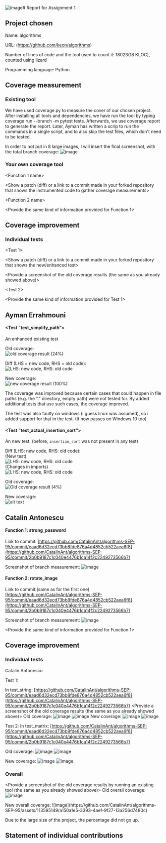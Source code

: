 ![image](https://github.com/CatalinAnt/algorithms-SEP-95/assets/113595149/8e69587c-68d9-4d76-8165-f60e913c20ae)# Report for Assignment 1

## Project chosen

Name: algorithms    

URL: (https://github.com/keon/algorithms)

Number of lines of code and the tool used to count it: 18023(18 KLOC), counted using lizard

Programming language: Python

## Coverage measurement

### Existing tool

We have used coverage.py to measure the cover of our chosen project. After installing all tools and dependencies, we have 
run the tool by typing coverage run --branch -m pytest tests. Afterwards, we use coverage report to generate the report. Later, Ayman has written a scrip to run the commands in a single script, and to also skip the test files, which don't need to be tested.

In order to not put in 8 large images, I will insert the final screenshot, with the total branch coverage:
![image](https://github.com/CatalinAnt/algorithms-SEP-95/assets/113595149/f1cd3fab-b00c-4cd0-89d0-6452e7ed1a63)


### Your own coverage tool

<The following is supposed to be repeated for each group member>

<Group member name>

<Function 1 name>

<Show a patch (diff) or a link to a commit made in your forked repository that shows the instrumented code to gather coverage measurements>

<Provide a screenshot of the coverage results output by the instrumentation>

<Function 2 name>

<Provide the same kind of information provided for Function 1>

## Coverage improvement

### Individual tests

<The following is supposed to be repeated for each group member>

<Group member name>

<Test 1>

<Show a patch (diff) or a link to a commit made in your forked repository that shows the new/enhanced test>

<Provide a screenshot of the old coverage results (the same as you already showed above)>

<Provide a screenshot of the new coverage results>

<State the coverage improvement with a number and elaborate on why the coverage is improved>

<Test 2>

<Provide the same kind of information provided for Test 1>

## Ayman Errahmouni

#### <Test "test_simplify_path">

An enhanced existing test

Old coverage:<br>
![old coverage result (24%)](image-2.png)

Diff (LHS = new code, RHS = old code):<br>
![LHS: new code, RHS: old code](image.png)

New coverage:<br>
![new coverage result (100%)](image-1.png)

The coverage was improved because certain cases that could happen in file paths (e.g. the "." directory, empty path) were not tested for.
By added additional tests that use such cases, the coverage improved.

The test was also faulty on windows (i guess linux was assumed), so i added support for that in the test. (It now passes on Windows 10 too)

#### <Test "test_actual_insertion_sort">

An new test. (before, `insertion_sort` was not present in any test)

Diff (LHS: new code, RHS: old code):<br>
(New test)<br>
![LHS: new code, RHS: old code](image-5.png)<br>
(Changes in imports)<br>
![LHS: new code, RHS: old code](image-6.png)

Old coverage:<br>
![Old coverage result (4%)](image-3.png)

New coverage:<br>
![alt text](image-4.png)

<State the coverage improvement with a number and elaborate on why the coverage is improved>


## Catalin Antonescu

#### Function 1: strong_password

Link to commit:
[https://github.com/CatalinAnt/algorithms-SEP-95/commit/eaad6d32ecd73bb8fde876a4d4852cb522aea6f8](https://github.com/CatalinAnt/algorithms-SEP-95/commit/2b0b9187c1c040e4476b1ca14f2c2249273566b7)

Screenshot of branch measurement:
![image](https://github.com/CatalinAnt/algorithms-SEP-95/assets/113595149/e718a47f-5ea0-412c-b250-25a193412164)

#### Function 2: rotate_image

Link to commit:(same as for the first one)
[https://github.com/CatalinAnt/algorithms-SEP-95/commit/eaad6d32ecd73bb8fde876a4d4852cb522aea6f8](https://github.com/CatalinAnt/algorithms-SEP-95/commit/2b0b9187c1c040e4476b1ca14f2c2249273566b7)

Screenshot of branch measurement:
![image](https://github.com/CatalinAnt/algorithms-SEP-95/assets/113595149/94eec9b6-3dd6-46e3-b087-40892eccc10e)

<Provide the same kind of information provided for Function 1>

## Coverage improvement

### Individual tests

Catalin Antonescu

Test 1:

In test_string:
[https://github.com/CatalinAnt/algorithms-SEP-95/commit/eaad6d32ecd73bb8fde876a4d4852cb522aea6f8](https://github.com/CatalinAnt/algorithms-SEP-95/commit/2b0b9187c1c040e4476b1ca14f2c2249273566b7)
<Provide a screenshot of the old coverage results (the same as you already showed above)>
Old coverage:
![image](https://github.com/CatalinAnt/algorithms-SEP-95/assets/113595149/5ea3487d-f024-45e6-a1e7-e6d9d1d953b7)
![image](https://github.com/CatalinAnt/algorithms-SEP-95/assets/113595149/e718a47f-5ea0-412c-b250-25a193412164)
<Provide a screenshot of the new coverage results>
New coverage:
![image](https://github.com/CatalinAnt/algorithms-SEP-95/assets/113595149/1d179cc4-1179-40e2-b344-5e904e899647)
![image](https://github.com/CatalinAnt/algorithms-SEP-95/assets/113595149/c8173a47-bcc9-4b6a-9a91-c70b5a8b002f)


<State the coverage improvement with a number and elaborate on why the coverage is improved>

Test 2:
In test_matrix:
[https://github.com/CatalinAnt/algorithms-SEP-95/commit/eaad6d32ecd73bb8fde876a4d4852cb522aea6f8](https://github.com/CatalinAnt/algorithms-SEP-95/commit/2b0b9187c1c040e4476b1ca14f2c2249273566b7)

Old coverage:
![image](https://github.com/CatalinAnt/algorithms-SEP-95/assets/113595149/94eec9b6-3dd6-46e3-b087-40892eccc10e)
![image](https://github.com/CatalinAnt/algorithms-SEP-95/assets/113595149/a97a2bd6-c69e-4435-a8e2-bbdefc429bd1)


New coverage:
![image](https://github.com/CatalinAnt/algorithms-SEP-95/assets/113595149/7cc337eb-5684-40b3-aedd-dc2b7180b7f3)
![image](https://github.com/CatalinAnt/algorithms-SEP-95/assets/113595149/2143adff-e0aa-4113-858a-0c92ec288d20)




### Overall

<Provide a screenshot of the old coverage results by running an existing tool (the same as you already showed above)>
Old overall coverage:
![image](https://github.com/CatalinAnt/algorithms-SEP-95/assets/113595149/f1cd3fab-b00c-4cd0-89d0-6452e7ed1a63)

<Provide a screenshot of the new coverage results by running the existing tool using all test modifications made by the group>
New overall coverage:
![image](https://github.com/CatalinAnt/algorithms-SEP-95/assets/113595149/a150a1e5-3393-4aef-9f27-13a256d7480c)

Due to the large size of the project, the percentage did not go up.

## Statement of individual contributions

<Write what each group member did>
